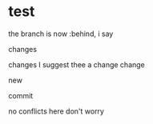 # test

the branch is now :behind, i say

changes

changes
I suggest thee a change
change

new

commit

no conflicts here don't worry
